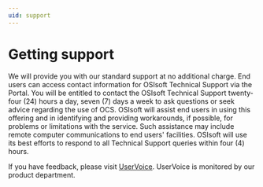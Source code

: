 ```yaml
---
uid: support
---
```


# Getting support

We will provide you with our standard support at no additional charge. 
End users can access contact information for OSIsoft Technical Support via the Portal. You 
will be entitled to contact the OSIsoft Technical Support twenty-four (24) hours a day, 
seven (7) days a week to ask questions or seek advice regarding the use of OCS. OSIsoft 
will assist end users in using this offering and in identifying and providing workarounds, 
if possible, for problems or limitations with the service. Such assistance may include 
remote computer communications to end users' facilities. OSIsoft will use its best efforts 
to respond to all Technical Support queries within four (4) hours.


If you have feedback, please visit [UserVoice](https://feedback.osisoft.com/forums/597811-osisoft-cloud-services). 
UserVoice is monitored by our product department. 
